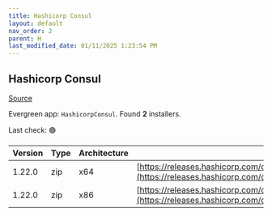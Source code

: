 ```yaml
---
title: Hashicorp Consul
layout: default
nav_order: 2
parent: H
last_modified_date: 01/11/2025 1:23:54 PM
---
```


## Hashicorp Consul

[Source](https://www.consul.io/)

Evergreen app: `HashicorpConsul`. Found **2** installers.

Last check: 🟢

| Version | Type | Architecture | URI                                                                                                                                                          |
| ------- | ---- | ------------ | ------------------------------------------------------------------------------------------------------------------------------------------------------------ |
| 1.22.0  | zip  | x64          | [https://releases.hashicorp.com/consul/1.22.0/consul_1.22.0_windows_amd64.zip](https://releases.hashicorp.com/consul/1.22.0/consul_1.22.0_windows_amd64.zip) |
| 1.22.0  | zip  | x86          | [https://releases.hashicorp.com/consul/1.22.0/consul_1.22.0_windows_386.zip](https://releases.hashicorp.com/consul/1.22.0/consul_1.22.0_windows_386.zip)     |
